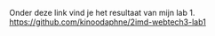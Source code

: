 Onder deze link vind je het resultaat van mijn lab 1.  
https://github.com/kinoodaphne/2imd-webtech3-lab1

 
